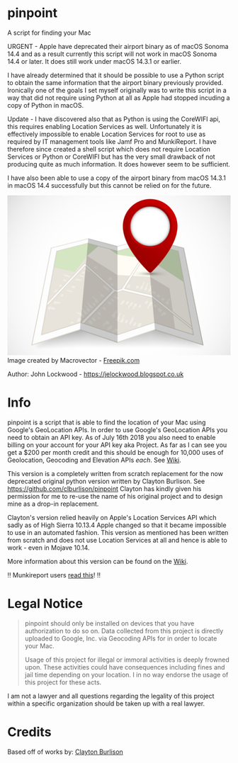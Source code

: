 # pinpoint
A script for finding your Mac

URGENT - 
Apple have deprecated their airport binary as of macOS Sonoma 14.4 and as a result currently this script will not work in macOS Sonoma 14.4 or later. It does still work under macOS 14.3.1 or earlier.

I have already determined that it should be possible to use a Python script to obtain the same information that the airport binary previously provided. Ironically one of the goals I set myself originally was to write this script in a way that did not require using Python at all as Apple had stopped incuding a copy of Python in macOS.

Update -
I have discovered also that as Python is using the CoreWIFI api, this requires enabling Location Services as well. Unfortunately it is effectively impossible to enable Location Services for root to use as required by IT management tools like Jamf Pro and MunkiReport. I have therefore since created a shell script which does not require Location Services or Python or CoreWIFI but has the very small drawback of not producing quite as much information. It does however seem to be sufficient.

I have also been able to use a copy of the airport binary from macOS 14.3.1 in macOS 14.4 successfully but this cannot be relied on for the future.

![pinpoint logo](/support_files/pinpoint-logo.png)
Image created by Macrovector - [Freepik.com](https://www.freepik.com/free-photos-vectors/label)

Author: John Lockwood - https://jelockwood.blogspot.co.uk  

# Info

pinpoint is a script that is able to find the location of your Mac using Google's GeoLocation APIs. In order to use Google's GeoLocation APIs you need to obtain an API key. As of July 16th 2018 you also need to enable billing on your account for your API key aka Project. As far as I can see you get a $200 per month credit and this should be enough for 10,000 uses of Geolocation, Geocoding and Elevation APIs _each_. See [Wiki](https://github.com/jelockwood/pinpoint/wiki).

This version is a completely written from scratch replacement for the now deprecated original python version written by Clayton Burlison. See https://github.com/clburlison/pinpoint Clayton has kindly given his permission for me to re-use the name of his original project and to design mine as a drop-in replacement.

Clayton's version relied heavily on Apple's Location Services API which sadly as of High Sierra 10.13.4 Apple changed so that it became impossible to use in an automated fashion. This version as mentioned has been written from scratch and does not use Location Services at all and hence is able to work - even in Mojave 10.14.

More information about this version can be found on the [Wiki](https://github.com/jelockwood/pinpoint/wiki).

:bangbang: Munkireport users [read this](https://github.com/jelockwood/pinpoint/wiki/MunkiReport-Setup)! :bangbang:

# Legal Notice

> pinpoint should only be installed on devices that you have authorization to do so on. Data collected from this project is directly uploaded to Google, Inc. via Geocoding APIs for in order to locate your Mac.
>
> Usage of this project for illegal or immoral activities is deeply frowned upon. These activities could have consequences including fines and jail time depending on your location. I in no way endorse the usage of this project for these acts.

I am not a lawyer and all questions regarding the legality of this project within a specific organization should be taken up with a real lawyer.


# Credits
Based off of works by: [Clayton Burlison](https://github.com/clburlison/pinpoint/)
